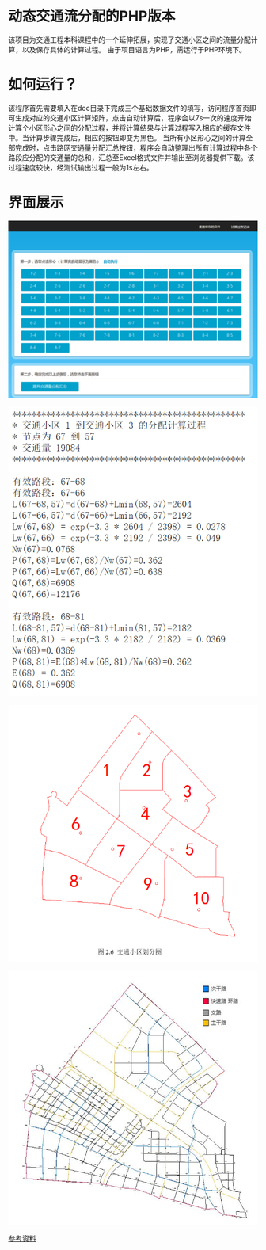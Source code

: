 动态交通流分配的PHP版本
====
该项目为交通工程本科课程中的一个延伸拓展，实现了交通小区之间的流量分配计算，以及保存具体的计算过程。
由于项目语言为PHP，需运行于PHP环境下。

如何运行？
====
该程序首先需要填入在doc目录下完成三个基础数据文件的填写，访问程序首页即可生成对应的交通小区计算矩阵，点击自动计算后，程序会以7s一次的速度开始计算个小区形心之间的分配过程，并将计算结果与计算过程写入相应的缓存文件中。当计算步骤完成后，相应的按钮即变为黑色。
当所有小区形心之间的计算全部完成时，点击路网交通量分配汇总按钮，程序会自动整理出所有计算过程中各个路段应分配的交通量的总和，汇总至Excel格式文件并输出至浏览器提供下载。该过程速度较快，经测试输出过程一般为1s左右。



界面展示
====
![主界面](https://raw.githubusercontent.com/resuly/Traffic-Flow-Distribution-with-PHP/master/images/index.png)

![计算过程](https://raw.githubusercontent.com/resuly/Traffic-Flow-Distribution-with-PHP/master/images/progress.png)

![交通小区信息](https://raw.githubusercontent.com/resuly/Traffic-Flow-Distribution-with-PHP/master/images/zone.png)

![路网信息](https://raw.githubusercontent.com/resuly/Traffic-Flow-Distribution-with-PHP/master/images/Roads.jpg)


[参考资料](images/交通流分配.pdf)
